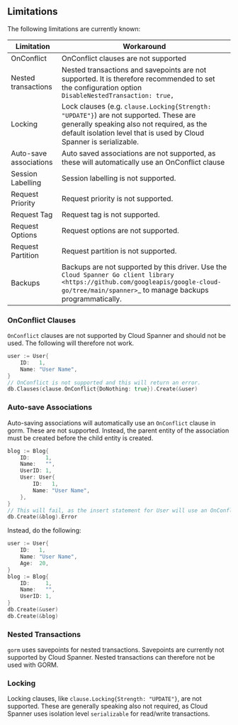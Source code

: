 ## Limitations
The following limitations are currently known:

| Limitation             | Workaround                                                                                                                                                                                                |
|------------------------|-----------------------------------------------------------------------------------------------------------------------------------------------------------------------------------------------------------|
| OnConflict             | OnConflict clauses are not supported                                                                                                                                                                      |
| Nested transactions    | Nested transactions and savepoints are not supported. It is therefore recommended to set the configuration option `DisableNestedTransaction: true,`                                                       |
| Locking                | Lock clauses (e.g. `clause.Locking{Strength: "UPDATE"}`) are not supported. These are generally speaking also not required, as the default isolation level that is used by Cloud Spanner is serializable. |
| Auto-save associations | Auto saved associations are not supported, as these will automatically use an OnConflict clause                                                                                                           |
| Session Labelling      | Session labelling is not supported.                                                                                                                                                                       |                                                                                                                                                                      |
| Request Priority       | Request priority is not supported.                                                                                                                                                                        |
| Request Tag            | Request tag is not supported.                                                                                                                                                                             |
| Request Options        | Request options are not supported.                                                                                                                                                                        |
| Request Partition      | Request partition is not supported.                                                                                                                                                                       |
| Backups                | Backups are not supported by this driver. Use the `Cloud Spanner Go client library <https://github.com/googleapis/google-cloud-go/tree/main/spanner>`_ to manage backups programmatically.                |

### OnConflict Clauses
`OnConflict` clauses are not supported by Cloud Spanner and should not be used. The following will
therefore not work.

```go
user := User{
    ID:   1,
    Name: "User Name",
}
// OnConflict is not supported and this will return an error.
db.Clauses(clause.OnConflict{DoNothing: true}).Create(&user)
```

### Auto-save Associations
Auto-saving associations will automatically use an `OnConflict` clause in gorm. These are not
supported. Instead, the parent entity of the association must be created before the child entity is
created.

```go
blog := Blog{
    ID:     1,
    Name:   "",
    UserID: 1,
    User: User{
        ID:   1,
        Name: "User Name",
    },
}
// This will fail, as the insert statement for User will use an OnConflict clause.
db.Create(&blog).Error
```

Instead, do the following:

```go
user := User{
    ID:   1,
    Name: "User Name",
    Age:  20,
}
blog := Blog{
    ID:     1,
    Name:   "",
    UserID: 1,
}
db.Create(&user)
db.Create(&blog)
```

### Nested Transactions
`gorm` uses savepoints for nested transactions. Savepoints are currently not supported by Cloud Spanner. Nested
transactions can therefore not be used with GORM.

### Locking
Locking clauses, like `clause.Locking{Strength: "UPDATE"}`, are not supported. These are generally speaking also not
required, as Cloud Spanner uses isolation level `serializable` for read/write transactions.